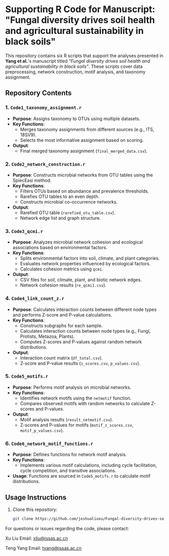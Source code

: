 # Supporting R Code for Manuscript: "Fungal diversity drives soil health and agricultural sustainability in black soils"

This repository contains six R scripts that support the analyses presented in **Yang et al.**'s manuscript titled *"Fungal diversity drives soil health and agricultural sustainability in black soils"*. These scripts cover data preprocessing, network construction, motif analysis, and taxonomy assignment.

## Repository Contents

### 1. `Code1_taxonomy_assignment.r`
- **Purpose**: Assigns taxonomy to OTUs using multiple datasets.
- **Key Functions**:
  - Merges taxonomy assignments from different sources (e.g., ITS, 18SV9).
  - Selects the most informative assignment based on scoring.
- **Output**: 
  - Final merged taxonomy assignment (`final_merged_data.csv`).

### 2. `Code2_network_construction.r`
- **Purpose**: Constructs microbial networks from OTU tables using the SpiecEasi method.
- **Key Functions**:
  - Filters OTUs based on abundance and prevalence thresholds.
  - Rarefies OTU tables to an even depth.
  - Constructs microbial co-occurrence networks.
- **Output**: 
  - Rarefied OTU table (`rarefied_otu_table.csv`).
  - Network edge list and graph structure.

### 3. `Code3_qcmi.r`
- **Purpose**: Analyzes microbial network cohesion and ecological associations based on environmental factors.
- **Key Functions**:
  - Splits environmental factors into soil, climate, and plant categories.
  - Evaluates network properties influenced by ecological factors.
  - Calculates cohesion metrics using `qcmi`.
- **Output**: 
  - CSV files for soil, climate, plant, and biotic network edges.
  - Network cohesion results (`re_qcmi1.csv`).

### 4. `Code4_link_count_z.r`
- **Purpose**: Calculates interaction counts between different node types and performs Z-score and P-value calculations.
- **Key Functions**:
  - Constructs subgraphs for each sample.
  - Calculates interaction counts between node types (e.g., Fungi, Protists, Metazoa, Plants).
  - Computes Z-scores and P-values against random network distributions.
- **Output**: 
  - Interaction count matrix (`df_total.csv`).
  - Z-score and P-value results (`z_scores.csv`, `p_values.csv`).

### 5. `Code5_motifs.r`
- **Purpose**: Performs motif analysis on microbial networks.
- **Key Functions**:
  - Identifies network motifs using the `netmotif` function.
  - Compares observed motifs with random networks to calculate Z-scores and P-values.
- **Output**: 
  - Motif analysis results (`result_netmotif.csv`).
  - Z-scores and P-values for motifs (`motif_z_scores.csv`, `motif_p_values.csv`).

### 6. `Code6_network_motif_functions.r`
- **Purpose**: Defines functions for network motif analysis.
- **Key Functions**:
  - Implements various motif calculations, including cycle facilitation, cycle competition, and transitive associations.
- **Usage**: Functions are sourced in `Code5_motifs.r` to calculate motif distributions.

## Usage Instructions

1. Clone this repository:
   ```bash
   git clone https://github.com/joshualiuxu/Fungal-diversity-drives-soil-health-and-agricultural-sustainability-in-black-soils.git


For questions or issues regarding the code, please contact:

Xu Liu
Email: xliu@issas.ac.cn

Teng Yang
Email: tyang@issas.ac.cn   
